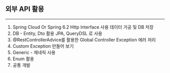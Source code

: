 ## 외부 API 활용
- - -
1. Spring Cloud Or Spring 6.2 Http Interface 사용 데이터 가공 및 DB 저장
2. DB - Entity, Dto 활용
  JPA, QueryDSL 로 사용
4. @RestControllerAdvice를 활용한 Global Controller Exception 에러 처리
5. Custom Exception 만들어 보기
6. Generic - 재네릭 사용
7. Enum 활용
8. 공통 개발
